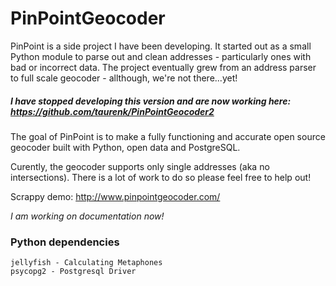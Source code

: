 # PinPointGeocoder
PinPoint is a side project I have been developing. It started out as a small Python module to parse out and clean addresses - particularly ones with bad or incorrect data. The project eventually grew from an address parser to full scale geocoder - allthough, we're not there...yet!

##### I have stopped developing this version and are now working here: https://github.com/taurenk/PinPointGeocoder2
The goal of PinPoint is to make a fully functioning and accurate open source geocoder built with Python, open data and PostgreSQL.

Curently, the geocoder supports only single addresses (aka no intersections). There is a lot of work to do so please feel free to help out!

Scrappy demo: http://www.pinpointgeocoder.com/

*I am working on documentation now!*

### Python dependencies

    jellyfish - Calculating Metaphones
    psycopg2 - Postgresql Driver
    
    
    
    
